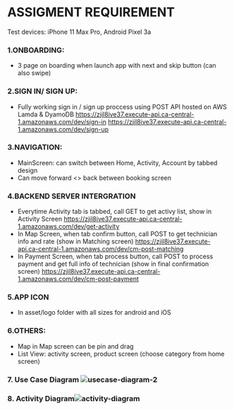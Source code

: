 # ASSIGMENT REQUIREMENT

Test devices: iPhone 11 Max Pro, Android Pixel 3a
### 1.ONBOARDING:
- 3 page on boarding when launch app with next and skip button (can also swipe)
### 2.SIGN IN/ SIGN UP:
- Fully working sign in / sign up proccess using POST API hosted on AWS Lamda & DyamoDB
https://zjil8ive37.execute-api.ca-central-1.amazonaws.com/dev/sign-in
https://zjil8ive37.execute-api.ca-central-1.amazonaws.com/dev/sign-up

### 3.NAVIGATION:
- MainScreen: can switch between Home, Activity, Account by tabbed design
- Can move forward <> back between booking screen
### 4.BACKEND SERVER INTERGRATION
- Everytime Activity tab is tabbed, call GET to get activy list, show in Activity Screen
https://zjil8ive37.execute-api.ca-central-1.amazonaws.com/dev/get-activity
- In Map Screen, when tab confirm button, call POST to get technician info and rate (show in Matching screen)
https://zjil8ive37.execute-api.ca-central-1.amazonaws.com/dev/cm-post-matching
- In Payment Screen, when tab process button, call POST to process payment and get full info of technician (show in final confirmation screen)
https://zjil8ive37.execute-api.ca-central-1.amazonaws.com/dev/cm-post-payment
### 5.APP ICON
- In asset/logo folder with all sizes for android and iOS

### 6.OTHERS:
- Map in Map screen can be pin and drag
- List View: activity screen, product screen (choose category from home screen)

### 7. Use Case Diagram ![usecase-diagram-2](https://user-images.githubusercontent.com/88049001/134711309-fcdc5846-8292-414e-8015-6f8d69cad6ec.jpeg)

### 8. Activity Diagram![activity-diagram](https://user-images.githubusercontent.com/88049001/134711435-9b06752d-6a58-4188-b96e-6fa39f116c6d.jpeg)

